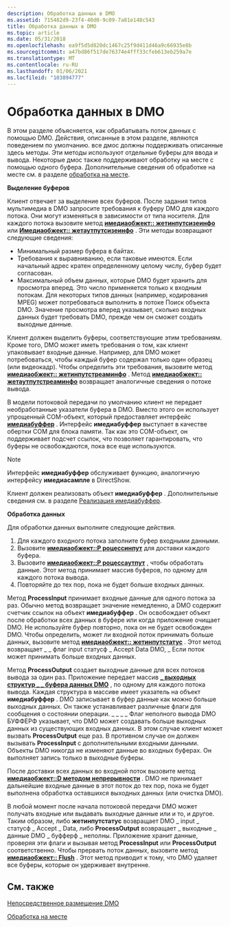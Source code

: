 ```yaml
---
description: Обработка данных в DMO
ms.assetid: 715482d9-23f4-40d0-9c09-7a81e148c543
title: Обработка данных в DMO
ms.topic: article
ms.date: 05/31/2018
ms.openlocfilehash: ea9f5d5d820dc1467c25f9d411d46a9c66935e8b
ms.sourcegitcommit: a47bd86f517de76374e4fff33cfeb613eb259a7e
ms.translationtype: MT
ms.contentlocale: ru-RU
ms.lasthandoff: 01/06/2021
ms.locfileid: "103894777"
---
```

# <a name="processing-data-in-a-dmo"></a>Обработка данных в DMO

В этом разделе объясняется, как обрабатывать поток данных с помощью DMO. Действия, описанные в этом разделе, являются поведением по умолчанию. все дмос должны поддерживать описанные здесь методы. Эти методы используют отдельные буферы для ввода и вывода. Некоторые дмос также поддерживают обработку на месте с помощью одного буфера. Дополнительные сведения об обработке на месте см. в разделе [обработка на месте](in-place-processing.md).

**Выделение буферов**

Клиент отвечает за выделение всех буферов. После задания типов мультимедиа в DMO запросите требования к буферу DMO для каждого потока. Они могут изменяться в зависимости от типа носителя. Для каждого потока вызовите метод [**имедиаобжект:: жетинпутсизеинфо**](/previous-versions/windows/desktop/api/Mediaobj/nf-mediaobj-imediaobject-getinputsizeinfo) или [**Имедиаобжект:: жетаутпутсизеинфо**](/previous-versions/windows/desktop/api/Mediaobj/nf-mediaobj-imediaobject-getoutputsizeinfo) . Эти методы возвращают следующие сведения:

-   Минимальный размер буфера в байтах.
-   Требования к выравниванию, если таковые имеются. Если начальный адрес кратен определенному целому числу, буфер будет согласован.
-   Максимальный объем данных, которые DMO будет хранить для просмотра вперед. Это число применяется только к входным потокам. Для некоторых типов данных (например, кодирования MPEG) может потребоваться выполнить в потоке Поиск объекта DMO. Значение просмотра вперед указывает, сколько входных данных будет требовать DMO, прежде чем он сможет создать выходные данные.

Клиент должен выделить буферы, соответствующие этим требованиям. Кроме того, DMO может иметь требования о том, как клиент упаковывает входные данные. Например, для DMO может потребоваться, чтобы каждый буфер содержал только один образец (или видеокадр). Чтобы определить эти требования, вызовите метод [**имедиаобжект:: жетинпутстреаминфо**](/previous-versions/windows/desktop/api/Mediaobj/nf-mediaobj-imediaobject-getinputstreaminfo) . Метод [**имедиаобжект:: жетаутпутстреаминфо**](/previous-versions/windows/desktop/api/Mediaobj/nf-mediaobj-imediaobject-getoutputstreaminfo) возвращает аналогичные сведения о потоке вывода.

В модели потоковой передачи по умолчанию клиент не передает необработанные указатели буфера в DMO. Вместо этого он использует упрощенный COM-объект, который предоставляет интерфейс [**имедиабуффер**](/previous-versions/windows/desktop/api/Mediaobj/nn-mediaobj-imediabuffer) . Интерфейс **имедиабуффер** выступает в качестве обертки COM для блока памяти. Так как это COM-объект, он поддерживает подсчет ссылок, что позволяет гарантировать, что буферы не освобождаются, пока все еще используются.

> [!Note]  
> Интерфейс **имедиабуффер** обслуживает функцию, аналогичную интерфейсу **имедиасампле** в DirectShow.

 

Клиент должен реализовать объект **имедиабуффер** . Дополнительные сведения см. в разделе [Реализация имедиабуффер](implementing-imediabuffer.md).

**Обработка данных**

Для обработки данных выполните следующие действия.

1.  Для каждого входного потока заполните буфер входными данными.
2.  Вызовите [**имедиаобжект::P роцессинпут**](/previous-versions/windows/desktop/api/Mediaobj/nf-mediaobj-imediaobject-processinput) для доставки каждого буфера.
3.  Вызовите [**имедиаобжект::P роцессаутпут**](/previous-versions/windows/desktop/api/Mediaobj/nf-mediaobj-imediaobject-processoutput) , чтобы обработать данные. Этот метод принимает массив буферов, по одному для каждого потока вывода.
4.  Повторяйте до тех пор, пока не будет больше входных данных.

Метод **ProcessInput** принимает входные данные для одного потока за раз. Обычно метод возвращает значение немедленно, а DMO содержит счетчик ссылок на объект **имедиабуффер** . Он освобождает объект после обработки всех данных в буфере или когда приложение очищает DMO. Не используйте буфер повторно, пока он не будет освобожден DMO. Чтобы определить, может ли входной поток принимать больше данных, вызовите метод [**имедиаобжект:: жетинпутстатус**](/previous-versions/windows/desktop/api/Mediaobj/nf-mediaobj-imediaobject-getinputstatus) . Этот метод возвращает \_ \_ флаг input статусф \_ Accept Data DMO, \_ Если поток может принимать больше входных данных.

Метод **ProcessOutput** создает выходные данные для всех потоков вывода за один раз. Приложение передает массив [**\_ выходных структур \_ \_ буфера данных DMO**](/previous-versions/windows/desktop/api/Mediaobj/ns-mediaobj-dmo_output_data_buffer) , по одному для каждого потока вывода. Каждая структура в массиве имеет указатель на объект **имедиабуффер** . DMO записывает в буфер данные как можно больше выходных данных. Он также устанавливает различные флаги для сообщения о состоянии операции. \_ \_ \_ \_ Флаг неполного вывода DMO БУФФЕРФ указывает, что DMO может создавать больше выходных данных из существующих входных данных. В этом случае клиент может вызвать **ProcessOutput** еще раз. В противном случае он должен вызывать **ProcessInput** с дополнительными входными данными. Объекты DMO никогда не изменяют данные во входных буферах. Он выполняет запись только в выходные буферы.

После доставки всех данных во входной поток вызовите метод [**имедиаобжект::D методом непрерывности**](/previous-versions/windows/desktop/api/Mediaobj/nf-mediaobj-imediaobject-discontinuity) . DMO не принимает дальнейшие входные данные в этот поток до тех пор, пока не будет выполнена обработка оставшихся выходных данных (или очистка DMO).

В любой момент после начала потоковой передачи DMO может получать входные или выдавать выходные данные или и то, и другое. Таким образом, либо **жетинпутстатус** возвращает DMO \_ input \_ статусф \_ Accept \_ Data, либо **ProcessOutput** возвращает \_ выходные \_ данные DMO \_ буфферф \_ неполны. Приложение хранит данные, проверяя эти флаги и вызывая метод **ProcessInput** или **ProcessOutput** соответственно. Чтобы прервать поток данных, вызовите метод [**имедиаобжект:: Flush**](/previous-versions/windows/desktop/api/Mediaobj/nf-mediaobj-imediaobject-flush) . Этот метод приводит к тому, что DMO удаляет все буферы, которые он удерживает внутренне.

## <a name="related-topics"></a>См. также

<dl> <dt>

[Непосредственное размещение DMO](directly-hosting-a-dmo.md)
</dt> <dt>

[Обработка на месте](in-place-processing.md)
</dt> </dl>

 

 



